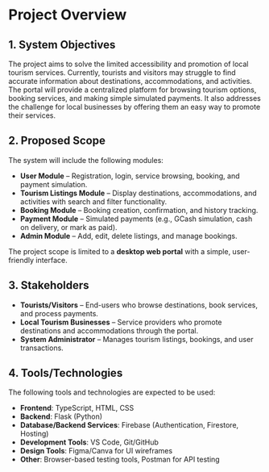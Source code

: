 # Project Overview

## 1. System Objectives
The project aims to solve the limited accessibility and promotion of local tourism services. Currently, tourists and visitors may struggle to find accurate information about destinations, accommodations, and activities. The portal will provide a centralized platform for browsing tourism options, booking services, and making simple simulated payments. It also addresses the challenge for local businesses by offering them an easy way to promote their services.

## 2. Proposed Scope
The system will include the following modules:
- **User Module** – Registration, login, service browsing, booking, and payment simulation.  
- **Tourism Listings Module** – Display destinations, accommodations, and activities with search and filter functionality.  
- **Booking Module** – Booking creation, confirmation, and history tracking.  
- **Payment Module** – Simulated payments (e.g., GCash simulation, cash on delivery, or mark as paid).  
- **Admin Module** – Add, edit, delete listings, and manage bookings.  

The project scope is limited to a **desktop web portal** with a simple, user-friendly interface.

## 3. Stakeholders
- **Tourists/Visitors** – End-users who browse destinations, book services, and process payments.  
- **Local Tourism Businesses** – Service providers who promote destinations and accommodations through the portal.  
- **System Administrator** – Manages tourism listings, bookings, and user transactions.  

## 4. Tools/Technologies
The following tools and technologies are expected to be used:  
- **Frontend**: TypeScript, HTML, CSS  
- **Backend**: Flask (Python)  
- **Database/Backend Services**: Firebase (Authentication, Firestore, Hosting)  
- **Development Tools**: VS Code, Git/GitHub  
- **Design Tools**: Figma/Canva for UI wireframes  
- **Other**: Browser-based testing tools, Postman for API testing  
